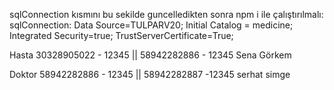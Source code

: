  sqlConnection kısmını bu sekilde guncelledikten sonra npm i ile çalıştırılmalı: sqlConnection: Data Source=TULPARV20; Initial Catalog = medicine; Integrated Security=true; TrustServerCertificate=True;

 Hasta 
30328905022 - 12345 ||  58942282886 - 12345
	Sena			    Görkem


Doktor
58942282886 - 12345 || 58942282887 -12345
	serhat		     simge

